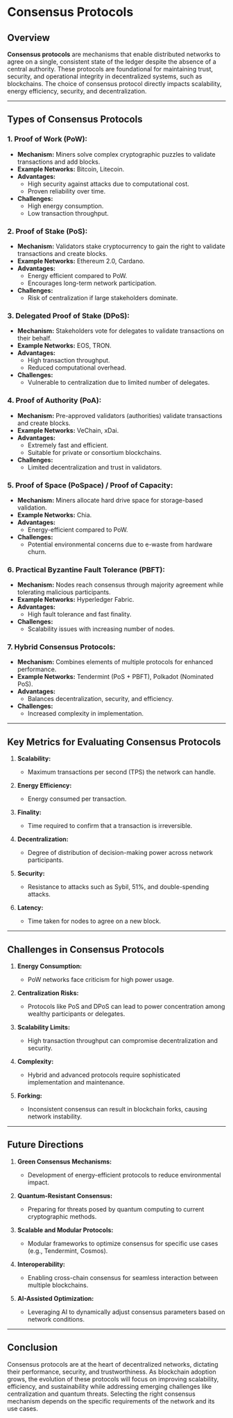 # Consensus Protocols

## Overview
**Consensus protocols** are mechanisms that enable distributed networks to agree on a single, consistent state of the ledger despite the absence of a central authority. These protocols are foundational for maintaining trust, security, and operational integrity in decentralized systems, such as blockchains. The choice of consensus protocol directly impacts scalability, energy efficiency, security, and decentralization.

---

## **Types of Consensus Protocols**

### 1. **Proof of Work (PoW):**
   - **Mechanism:** Miners solve complex cryptographic puzzles to validate transactions and add blocks.
   - **Example Networks:** Bitcoin, Litecoin.
   - **Advantages:**
     - High security against attacks due to computational cost.
     - Proven reliability over time.
   - **Challenges:**
     - High energy consumption.
     - Low transaction throughput.

### 2. **Proof of Stake (PoS):**
   - **Mechanism:** Validators stake cryptocurrency to gain the right to validate transactions and create blocks.
   - **Example Networks:** Ethereum 2.0, Cardano.
   - **Advantages:**
     - Energy efficient compared to PoW.
     - Encourages long-term network participation.
   - **Challenges:**
     - Risk of centralization if large stakeholders dominate.

### 3. **Delegated Proof of Stake (DPoS):**
   - **Mechanism:** Stakeholders vote for delegates to validate transactions on their behalf.
   - **Example Networks:** EOS, TRON.
   - **Advantages:**
     - High transaction throughput.
     - Reduced computational overhead.
   - **Challenges:**
     - Vulnerable to centralization due to limited number of delegates.

### 4. **Proof of Authority (PoA):**
   - **Mechanism:** Pre-approved validators (authorities) validate transactions and create blocks.
   - **Example Networks:** VeChain, xDai.
   - **Advantages:**
     - Extremely fast and efficient.
     - Suitable for private or consortium blockchains.
   - **Challenges:**
     - Limited decentralization and trust in validators.

### 5. **Proof of Space (PoSpace) / Proof of Capacity:**
   - **Mechanism:** Miners allocate hard drive space for storage-based validation.
   - **Example Networks:** Chia.
   - **Advantages:**
     - Energy-efficient compared to PoW.
   - **Challenges:**
     - Potential environmental concerns due to e-waste from hardware churn.

### 6. **Practical Byzantine Fault Tolerance (PBFT):**
   - **Mechanism:** Nodes reach consensus through majority agreement while tolerating malicious participants.
   - **Example Networks:** Hyperledger Fabric.
   - **Advantages:**
     - High fault tolerance and fast finality.
   - **Challenges:**
     - Scalability issues with increasing number of nodes.

### 7. **Hybrid Consensus Protocols:**
   - **Mechanism:** Combines elements of multiple protocols for enhanced performance.
   - **Example Networks:** Tendermint (PoS + PBFT), Polkadot (Nominated PoS).
   - **Advantages:**
     - Balances decentralization, security, and efficiency.
   - **Challenges:**
     - Increased complexity in implementation.

---

## **Key Metrics for Evaluating Consensus Protocols**
1. **Scalability:**
   - Maximum transactions per second (TPS) the network can handle.

2. **Energy Efficiency:**
   - Energy consumed per transaction.

3. **Finality:**
   - Time required to confirm that a transaction is irreversible.

4. **Decentralization:**
   - Degree of distribution of decision-making power across network participants.

5. **Security:**
   - Resistance to attacks such as Sybil, 51%, and double-spending attacks.

6. **Latency:**
   - Time taken for nodes to agree on a new block.

---

## **Challenges in Consensus Protocols**
1. **Energy Consumption:**
   - PoW networks face criticism for high power usage.

2. **Centralization Risks:**
   - Protocols like PoS and DPoS can lead to power concentration among wealthy participants or delegates.

3. **Scalability Limits:**
   - High transaction throughput can compromise decentralization and security.

4. **Complexity:**
   - Hybrid and advanced protocols require sophisticated implementation and maintenance.

5. **Forking:**
   - Inconsistent consensus can result in blockchain forks, causing network instability.

---

## **Future Directions**
1. **Green Consensus Mechanisms:**
   - Development of energy-efficient protocols to reduce environmental impact.

2. **Quantum-Resistant Consensus:**
   - Preparing for threats posed by quantum computing to current cryptographic methods.

3. **Scalable and Modular Protocols:**
   - Modular frameworks to optimize consensus for specific use cases (e.g., Tendermint, Cosmos).

4. **Interoperability:**
   - Enabling cross-chain consensus for seamless interaction between multiple blockchains.

5. **AI-Assisted Optimization:**
   - Leveraging AI to dynamically adjust consensus parameters based on network conditions.

---

## **Conclusion**
Consensus protocols are at the heart of decentralized networks, dictating their performance, security, and trustworthiness. As blockchain adoption grows, the evolution of these protocols will focus on improving scalability, efficiency, and sustainability while addressing emerging challenges like centralization and quantum threats. Selecting the right consensus mechanism depends on the specific requirements of the network and its use cases.
